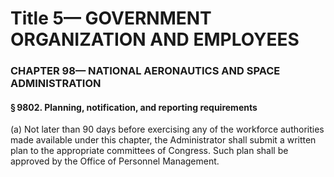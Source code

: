 
# Title 5— GOVERNMENT ORGANIZATION AND EMPLOYEES
### CHAPTER 98— NATIONAL AERONAUTICS AND SPACE ADMINISTRATION
#### § 9802. Planning, notification, and reporting requirements

(a) Not later than 90 days before exercising any of the workforce authorities made available under this chapter, the Administrator shall submit a written plan to the appropriate committees of Congress. Such plan shall be approved by the Office of Personnel Management.
